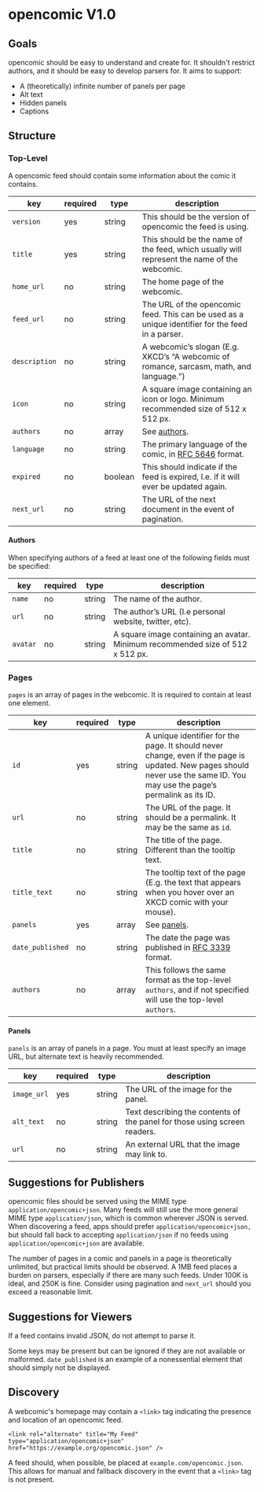 # opencomic V1.0

## Goals

opencomic should be easy to understand and create for. It shouldn't restrict authors, and it should be easy to develop parsers for. It aims to support:

- A (theoretically) infinite number of panels per page
- Alt text
- Hidden panels
- Captions

## Structure

### Top-Level

A opencomic feed should contain some information about the comic it contains.

| key           | required | type    | description                                                                                      |
| ------------- | -------- | ------- | ------------------------------------------------------------------------------------------------ |
| `version`     | yes      | string  | This should be the version of opencomic the feed is using.                                       |
| `title`       | yes      | string  | This should be the name of the feed, which usually will represent the name of the webcomic.      |
| `home_url`    | no       | string  | The home page of the webcomic.                                                                   |
| `feed_url`    | no       | string  | The URL of the opencomic feed. This can be used as a unique identifier for the feed in a parser. |
| `description` | no       | string  | A webcomic’s slogan (E.g. XKCD’s “A webcomic of romance, sarcasm, math, and language.”)          |
| `icon`        | no       | string  | A square image containing an icon or logo. Minimum recommended size of 512 x 512 px.             |
| `authors`     | no       | array   | See [authors](#authors).                                                                         |
| `language`    | no       | string  | The primary language of the comic, in [RFC 5646](https://tools.ietf.org/html/rfc5646) format.    |
| `expired`     | no       | boolean | This should indicate if the feed is expired, I.e. if it will ever be updated again.              |
| `next_url`    | no       | string  | The URL of the next document in the event of pagination.                                         |

#### Authors

When specifying authors of a feed at least one of the following fields must be specified:

| key      | required | type   | description                                                                    |
| -------- | -------- | ------ | ------------------------------------------------------------------------------ |
| `name`   | no       | string | The name of the author.                                                        |
| `url`    | no       | string | The author’s URL (I.e personal website, twitter, etc).                         |
| `avatar` | no       | string | A square image containing an avatar. Minimum recommended size of 512 x 512 px. |

### Pages

`pages` is an array of pages in the webcomic. It is required to contain at least one element.

| key              | required | type   | description                                                                                                                                                                |
| ---------------- | -------- | ------ | -------------------------------------------------------------------------------------------------------------------------------------------------------------------------- |
| `id`             | yes      | string | A unique identifier for the page. It should never change, even if the page is updated. New pages should never use the same ID. You may use the page’s permalink as its ID. |
| `url`            | no       | string | The URL of the page. It should be a permalink. It may be the same as `id`.                                                                                                 |
| `title`          | no       | string | The title of the page. Different than the tooltip text.                                                                                                                    |
| `title_text`     | no       | string | The tooltip text of the page (E.g. the text that appears when you hover over an XKCD comic with your mouse).                                                               |
| `panels`         | yes      | array  | See [panels](#panels).                                                                                                                                                     |
| `date_published` | no       | string | The date the page was published in [RFC 3339](https://tools.ietf.org/html/rfc3339) format.                                                                                 |
| `authors`        | no       | array  | This follows the same format as the top-level `authors`, and if not specified will use the top-level `authors`.                                                            |

#### Panels

`panels` is an array of panels in a page. You must at least specify an image URL, but alternate text is heavily recommended.

| key         | required | type   | description                                                               |
| ----------- | -------- | ------ | ------------------------------------------------------------------------- |
| `image_url` | yes      | string | The URL of the image for the panel.                                       |
| `alt_text`  | no       | string | Text describing the contents of the panel for those using screen readers. |
| `url`       | no       | string | An external URL that the image may link to.                               |

## Suggestions for Publishers

opencomic files should be served using the MIME type `application/opencomic+json`. Many feeds will still use the more general MIME type `application/json`, which is common wherever JSON is served. When discovering a feed, apps should prefer `application/opencomic+json,` but should fall back to accepting `application/json` if no feeds using `application/opencomic+json` are available.

The number of pages in a comic and panels in a page is theoretically unlimited, but practical limits should be observed. A 1MB feed places a burden on parsers, especially if there are many such feeds. Under 100K is ideal, and 250K is fine. Consider using pagination and `next_url` should you exceed a reasonable limit.

## Suggestions for Viewers

If a feed contains invalid JSON, do not attempt to parse it.

Some keys may be present but can be ignored if they are not available or malformed. `date_published` is an example of a nonessential element that should simply not be displayed.

## Discovery

A webcomic's homepage may contain a `<link>` tag indicating the presence and location of an opencomic feed.

`<link rel="alternate" title="My Feed" type="application/opencomic+json" href="https://example.org/opencomic.json" />`

A feed should, when possible, be placed at `example.com/opencomic.json`. This allows for manual and fallback discovery in the event that a `<link>` tag is not present.
